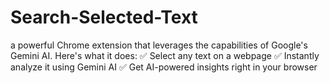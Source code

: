 # Search-Selected-Text
a powerful Chrome extension that leverages the capabilities of Google's Gemini AI. Here's what it does:  ✅ Select any text on a webpage ✅ Instantly analyze it using Gemini AI ✅ Get AI-powered insights right in your browser

